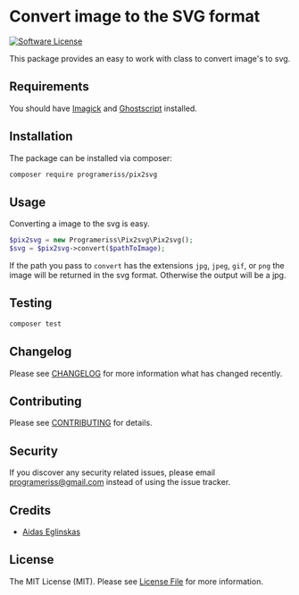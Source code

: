# Convert image to the SVG format

[![Software License](https://img.shields.io/badge/license-MIT-brightgreen.svg?style=flat-square)](LICENSE.md)

This package provides an easy to work with class to convert image's to svg.

## Requirements

You should have [Imagick](http://php.net/manual/en/imagick.setresolution.php) and [Ghostscript](http://www.ghostscript.com/) installed.

## Installation

The package can be installed via composer:
``` bash
composer require programeriss/pix2svg
```

## Usage

Converting a image to the svg is easy.

```php
$pix2svg = new Programeriss\Pix2svg\Pix2svg();
$svg = $pix2svg->convert($pathToImage);
```

If the path you pass to `convert` has the extensions `jpg`, `jpeg`, `gif`, or `png` the image will be returned in the svg format.
Otherwise the output will be a jpg.

## Testing

``` bash
composer test
```

## Changelog

Please see [CHANGELOG](CHANGELOG.md) for more information what has changed recently.

## Contributing

Please see [CONTRIBUTING](CONTRIBUTING.md) for details.

## Security

If you discover any security related issues, please email programeriss@gmail.com instead of using the issue tracker.

## Credits

- [Aidas Eglinskas](https://github.com/programeriss)

## License

The MIT License (MIT). Please see [License File](LICENSE.md) for more information.
